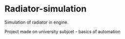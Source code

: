 # Radiator-simulation
Simulation of radiator in engine. 

Project made on university subjcet - basics of automation
